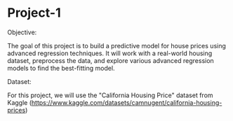 # Project-1
Objective: 

The goal of this project is to build a predictive model for house prices using advanced regression techniques. It will work with a real-world housing dataset, preprocess the data, and explore various advanced regression models to find the best-fitting model.

Dataset:

For this project, we will use the "California Housing Price" dataset from Kaggle
(https://www.kaggle.com/datasets/camnugent/california-housing-prices)
